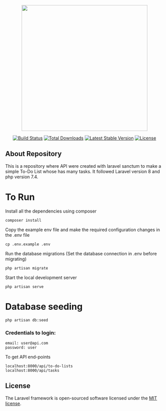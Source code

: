 <p align="center"><a href="https://laravel.com" target="_blank"><img src="https://raw.githubusercontent.com/laravel/art/master/logo-lockup/5%20SVG/2%20CMYK/1%20Full%20Color/laravel-logolockup-cmyk-red.svg" width="400"></a></p>

<p align="center">
<a href="https://travis-ci.org/laravel/framework"><img src="https://travis-ci.org/laravel/framework.svg" alt="Build Status"></a>
<a href="https://packagist.org/packages/laravel/framework"><img src="https://img.shields.io/packagist/dt/laravel/framework" alt="Total Downloads"></a>
<a href="https://packagist.org/packages/laravel/framework"><img src="https://img.shields.io/packagist/v/laravel/framework" alt="Latest Stable Version"></a>
<a href="https://packagist.org/packages/laravel/framework"><img src="https://img.shields.io/packagist/l/laravel/framework" alt="License"></a>
</p>

## About Repository
This is a repository where API were created with laravel sanctum to make a simple To-Do List whose has many tasks.
It followed Laravel version 8 and php version 7.4.
# To Run
Install all the dependencies using composer

    composer install


Copy the example env file and make the required configuration changes in the .env file

    cp .env.example .env

Run the database migrations (Set the database connection in .env before migrating)

    php artisan migrate

Start the local development server

    php artisan serve



# Database seeding
    php artisan db:seed

### Credentials to login:

    email: user@api.com
    password: user

To get API end-points

    localhost:8000/api/to-do-lists
    localhost:8000/api/tasks




## License

The Laravel framework is open-sourced software licensed under the [MIT license](https://opensource.org/licenses/MIT).
